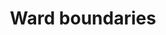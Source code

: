---
schema: default
title: Ward boundaries
organization: Lewisham Insight
notes: Lewisham ward boundaries in various formats
resources:
  - name: ward boundaries (geojson - longitudes and latitudes)
    url: >-
      https://gist.github.com/joe-liad/e66e2ec493ce3de692595b64eeb27b99/raw/bfaafeec350dfe4e5a20866a4660a188f8e6df7d/lewisham-wards.geojson
    format: geojson
  - name: ward boundaries (longitudes and latitudes - preview)
    url: >-
      https://github.com/lb-lewisham/open-data-lewisham/blob/gh-pages/_datasets/data/boundaries/wards/lbl_wd22.topojson
    format: topojson
  - name: ward boundaries (longitudes and latitudes)
    url: >-
      https://lb-lewisham.github.io/open-data-lewisham/datasets/data/boundaries/wards/lbl_wd22.topojson
    format: topojson
  - name: ward boundaries (eastings and northings)
    url: >-
      https://github.com/lb-lewisham/open-data-lewisham/raw/gh-pages/datasets/data/boundaries/wards/lbl_wd22_proposed.gpkg
    format: geopackage
  - name: previous ward boundaries (longitudes and latitudes)
    url: >-
      https://gist.github.com/joe-liad/7fb39968587908b96f6b05f87b3250e0/raw/ff1ade351895b2d5ed39e3b3bfed26c9aa65fcfa/lewisham-wards.geojson
    format: geojson
license: 'https://www.nationalarchives.gov.uk/doc/open-government-licence/version/3/'
category:
  - Property / Land Records
maintainer: Lewisham Insight
maintainer_email: insight-and-delivery@lewisham.gov.uk
---